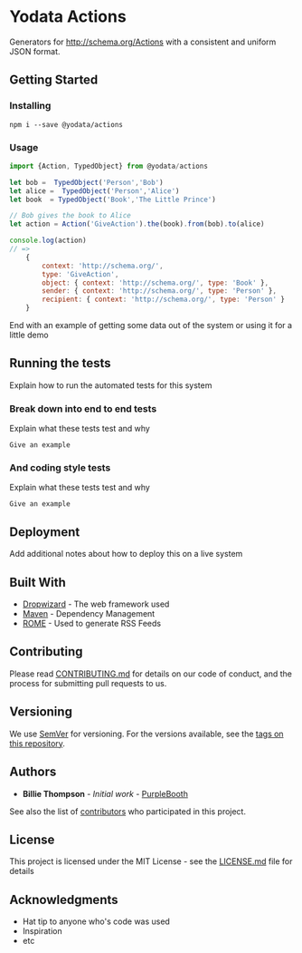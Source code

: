 # Yodata Actions

Generators for http://schema.org/Actions with a consistent and uniform JSON format.

## Getting Started

### Installing

```
npm i --save @yodata/actions
```

### Usage

```js
import {Action, TypedObject} from @yodata/actions

let bob =  TypedObject('Person','Bob')
let alice =  TypedObject('Person','Alice')
let book  = TypedObject('Book','The Little Prince')

// Bob gives the book to Alice
let action = Action('GiveAction').the(book).from(bob).to(alice)

console.log(action)
// =>
    {
        context: 'http://schema.org/',
        type: 'GiveAction',
        object: { context: 'http://schema.org/', type: 'Book' },
        sender: { context: 'http://schema.org/', type: 'Person' },
        recipient: { context: 'http://schema.org/', type: 'Person' }
    }

```

End with an example of getting some data out of the system or using it for a little demo

## Running the tests

Explain how to run the automated tests for this system

### Break down into end to end tests

Explain what these tests test and why

```
Give an example
```

### And coding style tests

Explain what these tests test and why

```
Give an example
```

## Deployment

Add additional notes about how to deploy this on a live system

## Built With

* [Dropwizard](http://www.dropwizard.io/1.0.2/docs/) - The web framework used
* [Maven](https://maven.apache.org/) - Dependency Management
* [ROME](https://rometools.github.io/rome/) - Used to generate RSS Feeds

## Contributing

Please read [CONTRIBUTING.md](https://gist.github.com/PurpleBooth/b24679402957c63ec426) for details on our code of conduct, and the process for submitting pull requests to us.

## Versioning

We use [SemVer](http://semver.org/) for versioning. For the versions available, see the [tags on this repository](https://github.com/your/project/tags).

## Authors

* **Billie Thompson** - *Initial work* - [PurpleBooth](https://github.com/PurpleBooth)

See also the list of [contributors](https://github.com/your/project/contributors) who participated in this project.

## License

This project is licensed under the MIT License - see the [LICENSE.md](LICENSE.md) file for details

## Acknowledgments

* Hat tip to anyone who's code was used
* Inspiration
* etc
